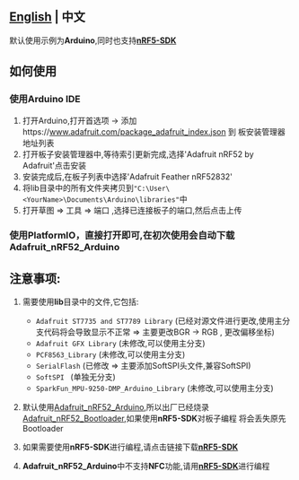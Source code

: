 
## **[English](../README.MD) | 中文**

默认使用示例为**Arduino**,同时也支持[**nRF5-SDK**](https://www.nordicsemi.com/Software-and-Tools/Software/nRF5-SDK/Download)

## 如何使用
### 使用**Arduino IDE**
1. 打开Arduino,打开首选项 -> 添加https://www.adafruit.com/package_adafruit_index.json 到 板安装管理器地址列表
2. 打开板子安装管理器中,等待索引更新完成,选择'Adafruit nRF52 by Adafruit'点击安装
3. 安装完成后,在板子列表中选择'Adafruit Feather nRF52832'
4. 将lib目录中的所有文件夹拷贝到`"C:\User\<YourName>\Documents\Arduino\libraries"`中
5. 打开草图 => 工具 => 端口 ,选择已连接板子的端口,然后点击上传

### 使用**PlatformIO**，直接打开即可,在初次使用会自动下载**Adafruit_nRF52_Arduino**

## 注意事项:
1. 需要使用**lib**目录中的文件,它包括:
   - `Adafruit ST7735 and ST7789 Library` (已经对源文件进行更改,使用主分支代码将会导致显示不正常 => 主要更改BGR -> RGB , 更改偏移坐标)
   - `Adafruit GFX Library`   (未修改,可以使用主分支)
   - `PCF8563_Library`        (未修改,可以使用主分支)
   - `SerialFlash`            (已修改 => 主要添加SoftSPI头文件,兼容SoftSPI)
   - `SoftSPI `               (单独无分支)
   - `SparkFun_MPU-9250-DMP_Arduino_Library`   (未修改,可以使用主分支)

2. 默认使用[Adafruit_nRF52_Arduino](https://github.com/adafruit/Adafruit_nRF52_Arduino),所以出厂已经烧录[Adafruit_nRF52_Bootloader](https://github.com/adafruit/Adafruit_nRF52_Bootloader),如果使用**nRF5-SDK**对板子编程 将会丢失原先Bootloader

3. 如果需要使用**nRF5-SDK**进行编程,请点击链接下载[**nRF5-SDK**](https://www.nordicsemi.com/Software-and-Tools/Software/nRF5-SDK/Download)

4. **Adafruit_nRF52_Arduino**中不支持**NFC**功能,请用[**nRF5-SDK**](https://www.nordicsemi.com/Software-and-Tools/Software/nRF5-SDK/Download)进行编程